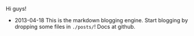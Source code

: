 Hi guys!
- 2013-04-18
This is the markdown blogging engine. Start blogging by dropping some files in `./posts/`! Docs at github.